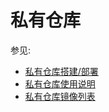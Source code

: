# 私有仓库

参见:
* [私有仓库搭建/部署](si-you-cang-ku-bu-shu.md)
* [私有仓库使用说明](si-you-cang-ku-shi-yong-shuo-ming.md)
* [私有仓库镜像列表](si-you-cang-ku-jing-xiang-lie-biao.md)
